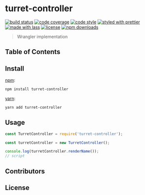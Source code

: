 # turret-controller

[![build status](https://img.shields.io/travis/com/hacksur/turret-controller.svg)](https://travis-ci.com/hacksur/turret-controller)
[![code coverage](https://img.shields.io/codecov/c/github/hacksur/turret-controller.svg)](https://codecov.io/gh/hacksur/turret-controller)
[![code style](https://img.shields.io/badge/code_style-XO-5ed9c7.svg)](https://github.com/sindresorhus/xo)
[![styled with prettier](https://img.shields.io/badge/styled_with-prettier-ff69b4.svg)](https://github.com/prettier/prettier)
[![made with lass](https://img.shields.io/badge/made_with-lass-95CC28.svg)](https://lass.js.org)
[![license](https://img.shields.io/github/license/hacksur/turret-controller.svg)](LICENSE)
[![npm downloads](https://img.shields.io/npm/dt/turret-controller.svg)](https://npm.im/turret-controller)

> Wrangler implementation

## Table of Contents


## Install

[npm][]:

```sh
npm install turret-controller
```

[yarn][]:

```sh
yarn add turret-controller
```


## Usage

```js
const TurretController = require('turret-controller');

const turretController = new TurretController();

console.log(turretController.renderName());
// script
```


## Contributors


## License


##

[npm]: https://www.npmjs.com/

[yarn]: https://yarnpkg.com/
